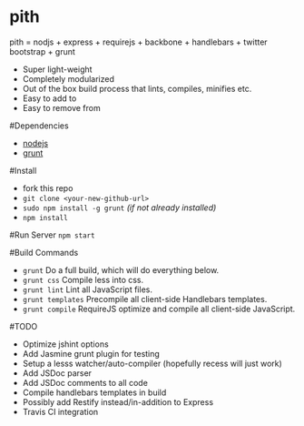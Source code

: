 pith
====

pith = nodjs + express + requirejs + backbone + handlebars + twitter bootstrap + grunt

- Super light-weight
- Completely modularized
- Out of the box build process that lints, compiles, minifies etc.
- Easy to add to
- Easy to remove from

#Dependencies
- [nodejs](http://nodejs.org)
- [grunt](http://gruntjs.com)

#Install
- fork this repo
- `git clone <your-new-github-url>`
- `sudo npm install -g grunt` *(if not already installed)*
- `npm install`

#Run Server
`npm start`

#Build Commands
- `grunt` Do a full build, which will do everything below.
- `grunt css` Compile less into css.
- `grunt lint` Lint all JavaScript files.
- `grunt templates` Precompile all client-side Handlebars templates.
- `grunt compile` RequireJS optimize and compile all client-side JavaScript.

#TODO
- Optimize jshint options
- Add Jasmine grunt plugin for testing
- Setup a lesss watcher/auto-compiler (hopefully recess will just work)
- Add JSDoc parser
- Add JSDoc comments to all code
- Compile handlebars templates in build
- Possibly add Restify instead/in-addition to Express
- Travis CI integration
